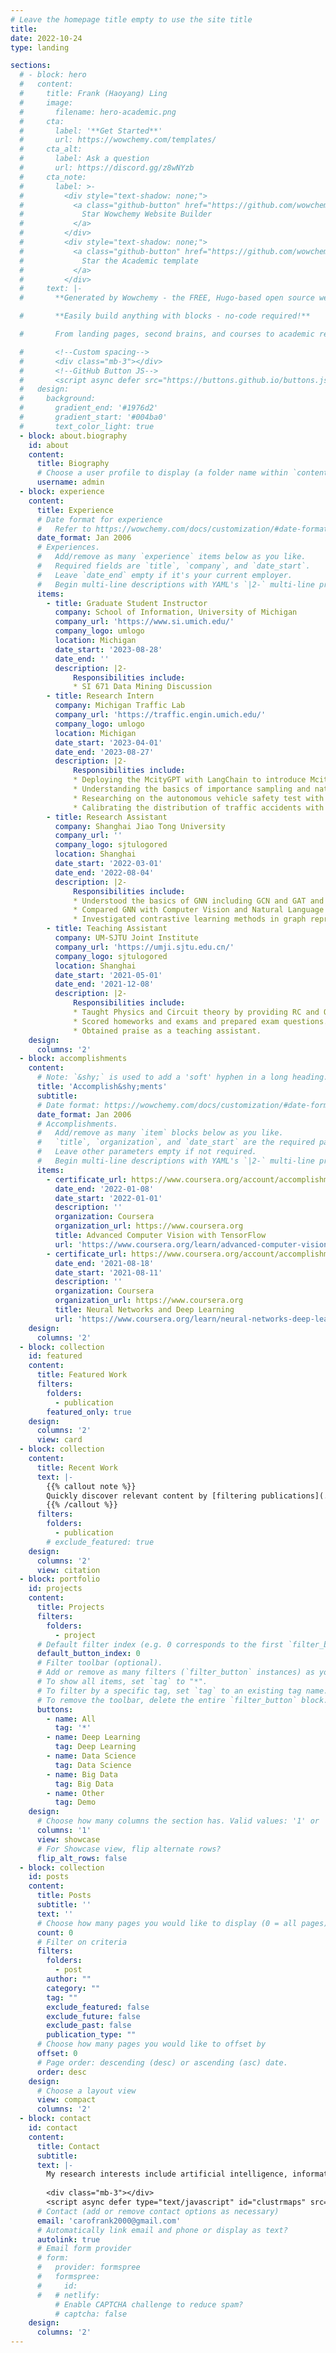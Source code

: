 ```yaml
---
# Leave the homepage title empty to use the site title
title:
date: 2022-10-24
type: landing

sections:
  # - block: hero
  #   content:
  #     title: Frank (Haoyang) Ling
  #     image:
  #       filename: hero-academic.png
  #     cta:
  #       label: '**Get Started**'
  #       url: https://wowchemy.com/templates/
  #     cta_alt:
  #       label: Ask a question
  #       url: https://discord.gg/z8wNYzb
  #     cta_note:
  #       label: >-
  #         <div style="text-shadow: none;">
  #           <a class="github-button" href="https://github.com/wowchemy/wowchemy-hugo-themes" data-icon="octicon-star" data-size="large" data-show-count="true" aria-label="Star">
  #             Star Wowchemy Website Builder
  #           </a>
  #         </div>
  #         <div style="text-shadow: none;">
  #           <a class="github-button" href="https://github.com/wowchemy/starter-hugo-academic" data-icon="octicon-star" data-size="large" data-show-count="true" aria-label="Star">
  #             Star the Academic template
  #           </a>
  #         </div>
  #     text: |-
  #       **Generated by Wowchemy - the FREE, Hugo-based open source website builder trusted by 500,000+ sites.**

  #       **Easily build anything with blocks - no-code required!**

  #       From landing pages, second brains, and courses to academic resumés, conferences, and tech blogs.

  #       <!--Custom spacing-->
  #       <div class="mb-3"></div>
  #       <!--GitHub Button JS-->
  #       <script async defer src="https://buttons.github.io/buttons.js"></script>
  #   design:
  #     background:
  #       gradient_end: '#1976d2'
  #       gradient_start: '#004ba0'
  #       text_color_light: true
  - block: about.biography
    id: about
    content:
      title: Biography
      # Choose a user profile to display (a folder name within `content/authors/`)
      username: admin
  - block: experience
    content:
      title: Experience
      # Date format for experience
      #   Refer to https://wowchemy.com/docs/customization/#date-format
      date_format: Jan 2006
      # Experiences.
      #   Add/remove as many `experience` items below as you like.
      #   Required fields are `title`, `company`, and `date_start`.
      #   Leave `date_end` empty if it's your current employer.
      #   Begin multi-line descriptions with YAML's `|2-` multi-line prefix.
      items:
        - title: Graduate Student Instructor
          company: School of Information, University of Michigan
          company_url: 'https://www.si.umich.edu/'
          company_logo: umlogo
          location: Michigan
          date_start: '2023-08-28'
          date_end: ''
          description: |2-
              Responsibilities include:
              * SI 671 Data Mining Discussion
        - title: Research Intern
          company: Michigan Traffic Lab
          company_url: 'https://traffic.engin.umich.edu/'
          company_logo: umlogo
          location: Michigan
          date_start: '2023-04-01'
          date_end: '2023-08-27'
          description: |2-
              Responsibilities include:
              * Deploying the McityGPT with LangChain to introduce Mcity to newcomers with useful information from the website.
              * Understanding the basics of importance sampling and natural driving enviornment.
              * Researching on the autonomous vehicle safety test with Traci sumo by modelling the traffic accidents in the natural adversarial driving environment (NADE).
              * Calibrating the distribution of traffic accidents with experiments in Great Lakes.
        - title: Research Assistant
          company: Shanghai Jiao Tong University
          company_url: ''
          company_logo: sjtulogored
          location: Shanghai
          date_start: '2022-03-01'
          date_end: '2022-08-04'
          description: |2-
              Responsibilities include:
              * Understood the basics of GNN including GCN and GAT and the usage of PyTorch and PyTorch Geometric.
              * Compared GNN with Computer Vision and Natural Language Processing in data augmentation and searched for similarities.
              * Investigated contrastive learning methods in graph representation learning and fine-tuned models with random masking and attention masking.
        - title: Teaching Assistant
          company: UM-SJTU Joint Institute
          company_url: 'https://umji.sjtu.edu.cn/'
          company_logo: sjtulogored
          location: Shanghai
          date_start: '2021-05-01'
          date_end: '2021-12-08'
          description: |2-
              Responsibilities include:
              * Taught Physics and Circuit theory by providing RC and OH for around 150 students.
              * Scored homeworks and exams and prepared exam questions.
              * Obtained praise as a teaching assistant. 
    design:
      columns: '2'
  - block: accomplishments
    content:
      # Note: `&shy;` is used to add a 'soft' hyphen in a long heading.
      title: 'Accomplish&shy;ments'
      subtitle:
      # Date format: https://wowchemy.com/docs/customization/#date-format
      date_format: Jan 2006
      # Accomplishments.
      #   Add/remove as many `item` blocks below as you like.
      #   `title`, `organization`, and `date_start` are the required parameters.
      #   Leave other parameters empty if not required.
      #   Begin multi-line descriptions with YAML's `|2-` multi-line prefix.
      items:
        - certificate_url: https://www.coursera.org/account/accomplishments/certificate/3RMKGFQJWU4W
          date_end: '2022-01-08'
          date_start: '2022-01-01'
          description: ''
          organization: Coursera
          organization_url: https://www.coursera.org
          title: Advanced Computer Vision with TensorFlow
          url: 'https://www.coursera.org/learn/advanced-computer-vision-with-tensorflow'
        - certificate_url: https://www.coursera.org/account/accomplishments/certificate/57RSFK4Y3HSM
          date_end: '2021-08-18'
          date_start: '2021-08-11'
          description: ''
          organization: Coursera
          organization_url: https://www.coursera.org
          title: Neural Networks and Deep Learning
          url: 'https://www.coursera.org/learn/neural-networks-deep-learning'
    design:
      columns: '2'
  - block: collection
    id: featured
    content:
      title: Featured Work
      filters:
        folders:
          - publication
        featured_only: true
    design:
      columns: '2'
      view: card
  - block: collection
    content:
      title: Recent Work
      text: |-
        {{% callout note %}}
        Quickly discover relevant content by [filtering publications](./publication/).
        {{% /callout %}}
      filters:
        folders:
          - publication
        # exclude_featured: true
    design:
      columns: '2'
      view: citation
  - block: portfolio
    id: projects
    content:
      title: Projects
      filters:
        folders:
          - project
      # Default filter index (e.g. 0 corresponds to the first `filter_button` instance below).
      default_button_index: 0
      # Filter toolbar (optional).
      # Add or remove as many filters (`filter_button` instances) as you like.
      # To show all items, set `tag` to "*".
      # To filter by a specific tag, set `tag` to an existing tag name.
      # To remove the toolbar, delete the entire `filter_button` block.
      buttons:
        - name: All
          tag: '*'
        - name: Deep Learning
          tag: Deep Learning
        - name: Data Science
          tag: Data Science
        - name: Big Data
          tag: Big Data
        - name: Other
          tag: Demo
    design:
      # Choose how many columns the section has. Valid values: '1' or '2'.
      columns: '1'
      view: showcase
      # For Showcase view, flip alternate rows?
      flip_alt_rows: false
  - block: collection
    id: posts
    content:
      title: Posts
      subtitle: ''
      text: ''
      # Choose how many pages you would like to display (0 = all pages)
      count: 0
      # Filter on criteria
      filters:
        folders:
          - post
        author: ""
        category: ""
        tag: ""
        exclude_featured: false
        exclude_future: false
        exclude_past: false
        publication_type: ""
      # Choose how many pages you would like to offset by
      offset: 0
      # Page order: descending (desc) or ascending (asc) date.
      order: desc
    design:
      # Choose a layout view
      view: compact
      columns: '2'
  - block: contact
    id: contact
    content:
      title: Contact
      subtitle:
      text: |-
        My research interests include artificial intelligence, information retrieval, and programmable matter. If you are interested in working together or have any questions, please feel free to contact me using the information below. I would love to hear about any opportunities that may be a good fit for my skills and experience.
        
        <div class="mb-3"></div>
        <script async defer type="text/javascript" id="clustrmaps" src="//clustrmaps.com/map_v2.js?d=eEBExyqiZgc8xPI7VBGj7e6Z_PW4ygN37kaU59B-O64&cl=ffffff&w=a"></script>
      # Contact (add or remove contact options as necessary)
      email: 'carofrank2000@gmail.com'
      # Automatically link email and phone or display as text?
      autolink: true
      # Email form provider
      # form:
      #   provider: formspree
      #   formspree:
      #     id:
      #   # netlify:
          # Enable CAPTCHA challenge to reduce spam?
          # captcha: false
    design:
      columns: '2'
---
```


